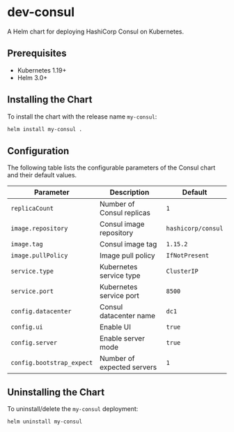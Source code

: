 # dev-consul

A Helm chart for deploying HashiCorp Consul on Kubernetes.

## Prerequisites

- Kubernetes 1.19+
- Helm 3.0+

## Installing the Chart

To install the chart with the release name `my-consul`:

```bash
helm install my-consul .
```

## Configuration

The following table lists the configurable parameters of the Consul chart and their default values.

| Parameter | Description | Default |
|-----------|-------------|---------|
| `replicaCount` | Number of Consul replicas | `1` |
| `image.repository` | Consul image repository | `hashicorp/consul` |
| `image.tag` | Consul image tag | `1.15.2` |
| `image.pullPolicy` | Image pull policy | `IfNotPresent` |
| `service.type` | Kubernetes service type | `ClusterIP` |
| `service.port` | Kubernetes service port | `8500` |
| `config.datacenter` | Consul datacenter name | `dc1` |
| `config.ui` | Enable UI | `true` |
| `config.server` | Enable server mode | `true` |
| `config.bootstrap_expect` | Number of expected servers | `1` |

## Uninstalling the Chart

To uninstall/delete the `my-consul` deployment:

```bash
helm uninstall my-consul
